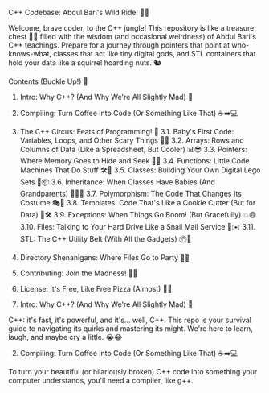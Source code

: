  C++ Codebase: Abdul Bari's Wild Ride! 🎢😂

Welcome, brave coder, to the C++ jungle! This repository is like a treasure chest 🏴‍☠️ filled with the wisdom (and occasional weirdness) of Abdul Bari's C++ teachings. Prepare for a journey through pointers that point at who-knows-what, classes that act like tiny digital gods, and STL containers that hold your data like a squirrel hoarding nuts. 🐿️

 Contents (Buckle Up!) 🤪

1.  Intro: Why C++? (And Why We're All Slightly Mad) 🤪
2.  Compiling: Turn Coffee into Code (Or Something Like That) ☕➡️💻
3.  The C++ Circus: Feats of Programming! 🎪
     3.1. Baby's First Code: Variables, Loops, and Other Scary Things 👶😱
     3.2. Arrays: Rows and Columns of Data (Like a Spreadsheet, But Cooler) 📊😎
     3.3. Pointers: Where Memory Goes to Hide and Seek 📍🙈
     3.4. Functions: Little Code Machines That Do Stuff 🛠️🤖
     3.5. Classes: Building Your Own Digital Lego Sets 🧱📦
     3.6. Inheritance: When Classes Have Babies (And Grandparents) 🧬👶👴
     3.7. Polymorphism: The Code That Changes Its Costume 🎭👗
     3.8. Templates: Code That's Like a Cookie Cutter (But for Data) 🍪🛠️
     3.9. Exceptions: When Things Go Boom! (But Gracefully) 💥😅
     3.10. Files: Talking to Your Hard Drive Like a Snail Mail Service 🐌✉️
     3.11. STL: The C++ Utility Belt (With All the Gadgets) 📦🧰
4.  Directory Shenanigans: Where Files Go to Party 📂🎉
5.  Contributing: Join the Madness! 🤝🤪
6.  License: It's Free, Like Free Pizza (Almost) 🍕📜

 1. Intro: Why C++? (And Why We're All Slightly Mad) 🤪

C++: it's fast, it's powerful, and it's… well, C++. This repo is your survival guide to navigating its quirks and mastering its might. We're here to learn, laugh, and maybe cry a little. 😭😂

2. Compiling: Turn Coffee into Code (Or Something Like That) ☕➡️💻

To turn your beautiful (or hilariously broken) C++ code into something your computer understands, you'll need a compiler, like g++.
